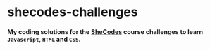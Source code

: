 # shecodes-challenges
#### My coding solutions for the [SheCodes](https://www.shecodes.io/students/426-panagiota-tsapournioti) course challenges to learn `Javascript`, `HTML` and `CSS`.
